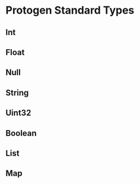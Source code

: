 # Protogen Standard Types

## Int

## Float

## Null

## String

## Uint32

## Boolean

## List

## Map